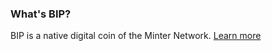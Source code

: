 ### What's BIP?
BIP is a native digital coin of the Minter Network. [Learn&nbsp;more](https://www.minter.network/earn/bip)
